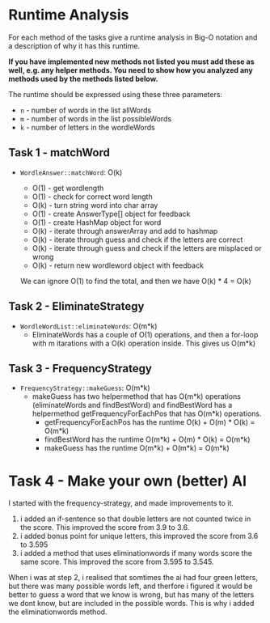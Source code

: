 # Runtime Analysis

For each method of the tasks give a runtime analysis in Big-O notation and a description of why it has this runtime.

**If you have implemented new methods not listed you must add these as well, e.g. any helper methods. You need to show how you analyzed any methods used by the methods listed below.**

The runtime should be expressed using these three parameters:

- `n` - number of words in the list allWords
- `m` - number of words in the list possibleWords
- `k` - number of letters in the wordleWords

## Task 1 - matchWord

- `WordleAnswer::matchWord`: O(k)

  - O(1) - get wordlength
  - O(1) - check for correct word length
  - O(k) - turn string word into char array
  - O(1) - create AnswerType[] object for feedback
  - O(1) - create HashMap object for word
  - O(k) - iterate through answerArray and add to hashmap
  - O(k) - iterate through guess and check if the letters are correct
  - O(k) - iterate through guess and check if the letters are misplaced or wrong
  - O(k) - return new wordleword object with feedback

  We can ignore O(1) to find the total, and then we have O(k) \* 4 = O(k)

## Task 2 - EliminateStrategy

- `WordleWordList::eliminateWords`: O(m\*k)
  - EliminateWords has a couple of O(1) operations, and then a for-loop with m itarations with a O(k) operation inside. This gives us O(m\*k)

## Task 3 - FrequencyStrategy

- `FrequencyStrategy::makeGuess`: O(m\*k)
  - makeGuess has two helpermethod that has O(m\*k) operations (eliminateWords and findBestWord) and findBestWord has a helpermethod getFrequencyForEachPos that has O(m\*k) operations.
    - getFrequencyForEachPos has the runtime O(k) + O(m) \* O(k) = O(m\*k)
    - findBestWord has the runtime O(m\*k) + O(m) \* O(k) = O(m\*k)
    - makeGuess has the runtime O(m\*k) + O(m\*k) = O(m\*k)

# Task 4 - Make your own (better) AI

I started with the frequency-strategy, and made improvements to it.

1. i added an if-sentence so that double letters are not counted twice in the score. This improved the score from 3.9 to 3.6.
2. i added bonus point for unique letters, this improved the score from 3.6 to 3.595
3. i added a method that uses eliminationwords if many words score the same score. This improved the score from 3.595 to 3.545.

When i was at step 2, i realised that somtimes the ai had four green letters, but there was many possible words left, and therfore i figured it would be better to guess a word that we know is wrong, but has many of the letters we dont know, but are included in the possible words. This is why i added the eliminationwords method.
